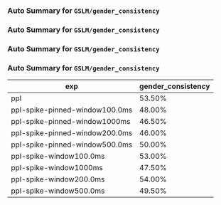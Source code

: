### Auto Summary for `GSLM/gender_consistency`

### Auto Summary for `GSLM/gender_consistency`

### Auto Summary for `GSLM/gender_consistency`

### Auto Summary for `GSLM/gender_consistency`

<!-- AUTO-GEN: SPLIT TABLE -->
| exp | gender_consistency |
| --- | --- |
| ppl | 53.50% |
| ppl-spike-pinned-window100.0ms | 48.00% |
| ppl-spike-pinned-window1000ms | 46.50% |
| ppl-spike-pinned-window200.0ms | 46.00% |
| ppl-spike-pinned-window500.0ms | 50.00% |
| ppl-spike-window100.0ms | 53.00% |
| ppl-spike-window1000ms | 47.50% |
| ppl-spike-window200.0ms | 54.00% |
| ppl-spike-window500.0ms | 49.50% |
<!-- AUTO-GEN: SPLIT TABLE -->
